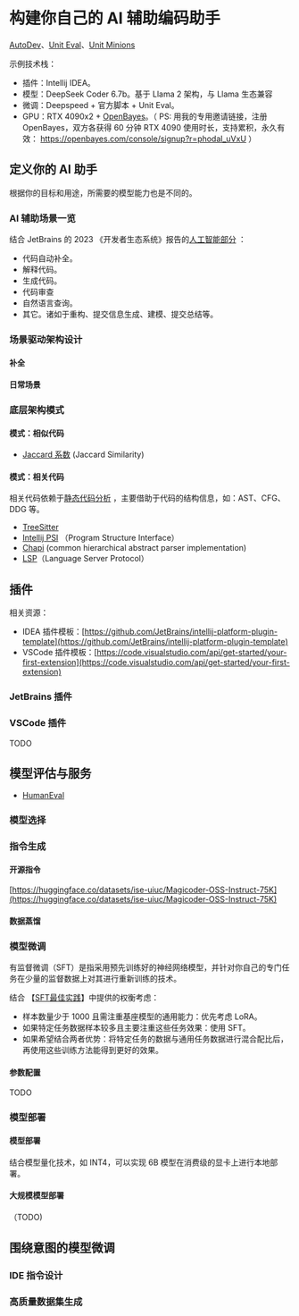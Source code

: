 # 构建你自己的 AI 辅助编码助手

[AutoDev](https://github.com/unit-mesh/auto-dev)、[Unit Eval](https://github.com/unit-mesh/unit-eval)、[Unit Minions](https://github.com/unit-mesh/unit-minions)

示例技术栈：

- 插件：Intellij IDEA。
- 模型：DeepSeek Coder 6.7b。基于 Llama 2 架构，与 Llama 生态兼容
- 微调：Deepspeed + 官方脚本 + Unit Eval。
- GPU：RTX 4090x2 + [OpenBayes](https://openbayes.com/console/signup?r=phodal_uVxU)。（ PS: 用我的专用邀请链接，注册 OpenBayes，双方各获得 60 分钟 RTX 4090 使用时长，支持累积，永久有效：
https://openbayes.com/console/signup?r=phodal_uVxU ）

## 定义你的 AI 助手

根据你的目标和用途，所需要的模型能力也是不同的。

### AI 辅助场景一览

结合 JetBrains 的 2023 《开发者生态系统》报告的[人工智能部分](https://www.jetbrains.com/zh-cn/lp/devecosystem-2023/ai/) ：

- 代码自动补全。
- 解释代码。
- 生成代码。
- 代码审查
- 自然语言查询。
- 其它。诸如于重构、提交信息生成、建模、提交总结等。

### 场景驱动架构设计

#### 补全

#### 日常场景

### 底层架构模式

#### 模式：相似代码

- [Jaccard 系数](https://en.wikipedia.org/wiki/Jaccard_index) (Jaccard Similarity)

#### 模式：相关代码

相关代码依赖于[静态代码分析](https://en.wikipedia.org/wiki/Static_program_analysis) ，主要借助于代码的结构信息，如：AST、CFG、DDG 等。

- [TreeSitter](https://tree-sitter.github.io/tree-sitter/)
- [Intellij PSI](https://plugins.jetbrains.com/docs/intellij/psi.html) （Program Structure Interface）
- [Chapi](https://github.com/phodal/chapi) (common hierarchical abstract parser implementation)
- [LSP](https://langserver.org/)（Language Server Protocol）

## 插件

相关资源：

- IDEA 插件模板：[https://github.com/JetBrains/intellij-platform-plugin-template](https://github.com/JetBrains/intellij-platform-plugin-template)
- VSCode 插件模板：[https://code.visualstudio.com/api/get-started/your-first-extension](https://code.visualstudio.com/api/get-started/your-first-extension)

### JetBrains 插件

### VSCode 插件

TODO

## 模型评估与服务

- [HumanEval](https://github.com/openai/human-eval)

### 模型选择

### 指令生成

#### 开源指令

[https://huggingface.co/datasets/ise-uiuc/Magicoder-OSS-Instruct-75K](https://huggingface.co/datasets/ise-uiuc/Magicoder-OSS-Instruct-75K)

#### 数据蒸馏

### 模型微调

有监督微调（SFT）是指采用预先训练好的神经网络模型，并针对你自己的专门任务在少量的监督数据上对其进行重新训练的技术。

结合 【[SFT最佳实践](https://cloud.baidu.com/doc/WENXINWORKSHOP/s/Xlkb0e6eu)】中提供的权衡考虑：

- 样本数量少于 1000 且需注重基座模型的通用能力：优先考虑 LoRA。
- 如果特定任务数据样本较多且主要注重这些任务效果：使用 SFT。
- 如果希望结合两者优势：将特定任务的数据与通用任务数据进行混合配比后，再使用这些训练方法能得到更好的效果。


#### 参数配置

TODO

### 模型部署

#### 模型部署

结合模型量化技术，如 INT4，可以实现 6B 模型在消费级的显卡上进行本地部署。

#### 大规模模型部署

（TODO)

## 围绕意图的模型微调

### IDE 指令设计

### 高质量数据集生成

